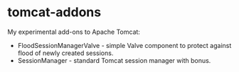 # tomcat-addons
My experimental add-ons to Apache Tomcat:
* FloodSessionManagerValve - simple Valve component to protect against flood of newly created sessions.
* SessionManager - standard Tomcat session manager with bonus.

